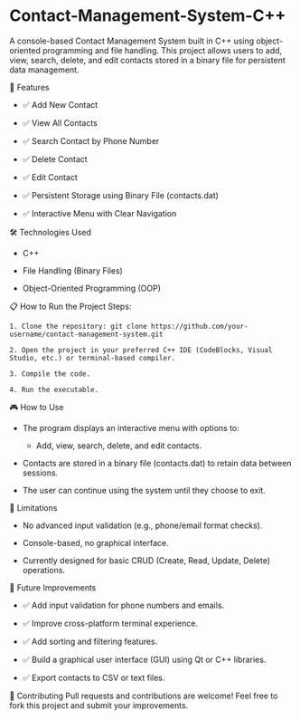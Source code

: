 # Contact-Management-System-C++
A console-based Contact Management System built in C++ using object-oriented programming and file handling. This project allows users to add, view, search, delete, and edit contacts stored in a binary file for persistent data management.

🚀 Features
+ ✅ Add New Contact

+ ✅ View All Contacts

+ ✅ Search Contact by Phone Number

+ ✅ Delete Contact

+ ✅ Edit Contact

+ ✅ Persistent Storage using Binary File (contacts.dat)

+ ✅ Interactive Menu with Clear Navigation


🛠️ Technologies Used
+ C++

+ File Handling (Binary Files)

+ Object-Oriented Programming (OOP)

📋 How to Run the Project
  Steps:
  
    1. Clone the repository: git clone https://github.com/your-username/contact-management-system.git
    
    2. Open the project in your preferred C++ IDE (CodeBlocks, Visual Studio, etc.) or terminal-based compiler.
    
    3. Compile the code.
    
    4. Run the executable.

🎮 How to Use
+ The program displays an interactive menu with options to:

    + Add, view, search, delete, and edit contacts.

+ Contacts are stored in a binary file (contacts.dat) to retain data between sessions.

+ The user can continue using the system until they choose to exit.


📌 Limitations
+ No advanced input validation (e.g., phone/email format checks).

+ Console-based, no graphical interface.

+ Currently designed for basic CRUD (Create, Read, Update, Delete) operations.


🚀 Future Improvements
+ ✅ Add input validation for phone numbers and emails.

+ ✅ Improve cross-platform terminal experience.

+ ✅ Add sorting and filtering features.

+ ✅ Build a graphical user interface (GUI) using Qt or C++ libraries.

+ ✅ Export contacts to CSV or text files.


🤝 Contributing
Pull requests and contributions are welcome!
Feel free to fork this project and submit your improvements.

